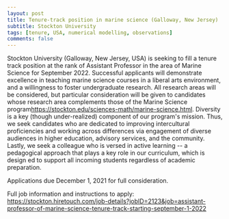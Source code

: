 ```yaml
---
layout: post
title: Tenure-track position in marine science (Galloway, New Jersey)
subtitle: Stockton University
tags: [tenure, USA, numerical modelling, observations]
comments: false
---
```


Stockton University (Galloway, New Jersey, USA) is seeking to fill a tenure track position at the rank of Assistant Professor in the area of Marine Science for September 2022. Successful applicants will demonstrate excellence in teaching marine science courses in a liberal arts environment, and a willingness to foster undergraduate research. All research areas will be considered, but particular consideration will be given to candidates whose research area complements those of the Marine Science program<https://stockton.edu/sciences-math/marine-science.html>. Diversity is a key (though under-realized) component of our program's mission. Thus, we seek candidates who are dedicated to improving intercultural proficiencies and working across differences via engagement of diverse audiences in higher education, advisory services, and the community.  Lastly, we seek a colleague who is versed in active learning -- a pedagogical approach that plays a key role in our curriculum, which is design
 ed to support all incoming students regardless of academic preparation.

Applications due December 1, 2021 for full consideration.

Full job information and instructions to apply: https://stockton.hiretouch.com/job-details?jobID=2123&job=assistant-professor-of-marine-science-tenure-track-starting-september-1-2022
